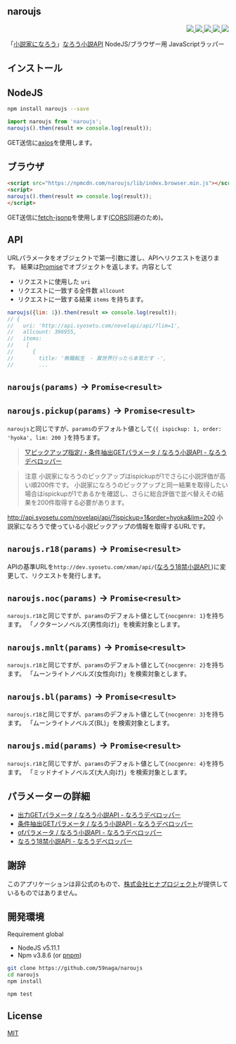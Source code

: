 naroujs
---

<p align="right">
  <a href="https://npmjs.org/package/naroujs">
    <img src="https://img.shields.io/npm/v/naroujs.svg?style=flat-square">
  </a>
  <a href="https://travis-ci.org/59naga/naroujs">
    <img src="http://img.shields.io/travis/59naga/naroujs.svg?style=flat-square">
  </a>
  <a href="https://codeclimate.com/github/59naga/naroujs/coverage">
    <img src="https://img.shields.io/codeclimate/github/59naga/naroujs.svg?style=flat-square">
  </a>
  <a href="https://codeclimate.com/github/59naga/naroujs">
    <img src="https://img.shields.io/codeclimate/coverage/github/59naga/naroujs.svg?style=flat-square">
  </a>
  <a href="https://gemnasium.com/59naga/naroujs">
    <img src="https://img.shields.io/gemnasium/59naga/naroujs.svg?style=flat-square">
  </a>
</p>

「[小説家になろう](http://syosetu.com/)」[なろう小説API](http://dev.syosetu.com/man/api/) NodeJS/ブラウザー用 JavaScriptラッパー

インストール
---

## NodeJS
```bash
npm install naroujs --save
```

```js
import naroujs from 'naroujs';
naroujs().then(result => console.log(result));
```

GET送信に[axios](https://github.com/mzabriskie/axios)を使用します。

## ブラウザ
```html
<script src="https://npmcdn.com/naroujs/lib/index.browser.min.js"></script>
<script>
naroujs().then(result => console.log(result));
</script>
```

GET送信に[fetch-jsonp](https://github.com/camsong/fetch-jsonp)を使用します([CORS](https://developer.mozilla.org/ja/docs/HTTP_access_control)回避のため)。

API
---

URLパラメータをオブジェクトで第一引数に渡し、APIへリクエストを送ります。
結果は[Promise](https://developer.mozilla.org/ja/docs/Web/JavaScript/Reference/Global_Objects/Promise)でオブジェクトを返します。内容として
 * リクエストに使用した `uri`
 * リクエストに一致する全件数 `allcount`
 * リクエストに一致する結果 `items`
を持ちます。

```js
naroujs({lim: 1}).then(result => console.log(result));
// {
//   uri: 'http://api.syosetu.com/novelapi/api/?lim=1',
//   allcount: 396955,
//   items:
//    [
//      {
//        title: '無職転生　- 異世界行ったら本気だす -',
//        ...
```

## `naroujs(params)` -> `Promise<result>`
## `naroujs.pickup(params)` -> `Promise<result>`

`naroujs`と同じですが、`params`のデフォルト値として`{{ ispickup: 1, order: 'hyoka', lim: 200 }`を持ちます。
> [▽ピックアップ指定/・条件抽出GETパラメータ / なろう小説API - なろうデベロッパー](http://dev.syosetu.com/man/api/#link5)

> 注意
小説家になろうのピックアップはispickupが1でさらに小説評価が高い順200件です。
小説家になろうのピックアップと同一結果を取得したい場合はispickupが1であるかを確認し、さらに総合評価で並べ替えその結果を200件取得する必要があります。
>
http://api.syosetu.com/novelapi/api/?ispickup=1&order=hyoka&lim=200
小説家になろうで使っている小説ピックアップの情報を取得するURLです。

## `naroujs.r18(params)` -> `Promise<result>`

APIの基準URLを`http://dev.syosetu.com/xman/api/`([なろう18禁小説API
](http://dev.syosetu.com/xman/api/))に変更して、リクエストを発行します。

## `naroujs.noc(params)` -> `Promise<result>`

`naroujs.r18`と同じですが、`params`のデフォルト値として`{nocgenre: 1}`を持ちます。
「ノクターンノベルズ(男性向け)」を検索対象とします。

## `naroujs.mnlt(params)` -> `Promise<result>`

`naroujs.r18`と同じですが、`params`のデフォルト値として`{nocgenre: 2}`を持ちます。
「ムーンライトノベルズ(女性向け)」を検索対象とします。

## `naroujs.bl(params)` -> `Promise<result>`

`naroujs.r18`と同じですが、`params`のデフォルト値として`{nocgenre: 3}`を持ちます。
「ムーンライトノベルズ(BL)」を検索対象とします。

## `naroujs.mid(params)` -> `Promise<result>`

`naroujs.r18`と同じですが、`params`のデフォルト値として`{nocgenre: 4}`を持ちます。
「ミッドナイトノベルズ(大人向け)」を検索対象とします。

パラメーターの詳細
---
 - [出力GETパラメータ / なろう小説API - なろうデベロッパー](http://dev.syosetu.com/man/api/#link3)
 - [条件抽出GETパラメータ / なろう小説API - なろうデベロッパー](http://dev.syosetu.com/man/api/#link5)
 - [ofパラメータ / なろう小説API - なろうデベロッパー](http://dev.syosetu.com/man/api/#of_parm)
 - [なろう18禁小説API - なろうデベロッパー](http://dev.syosetu.com/xman/api/)

謝辞
---
このアプリケーションは非公式のもので、[株式会社ヒナプロジェクト](http://hinaproject.co.jp/)が提供しているものではありません。

開発環境
---
Requirement global
* NodeJS v5.11.1
* Npm v3.8.6 (or [pnpm](https://github.com/rstacruz/pnpm))

```bash
git clone https://github.com/59naga/naroujs
cd naroujs
npm install

npm test
```

License
---
[MIT](http://59naga.mit-license.org/)
